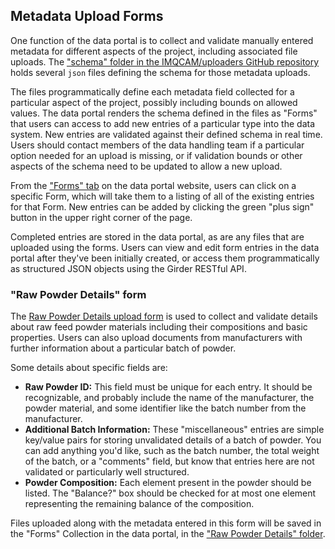 ## Metadata Upload Forms

One function of the data portal is to collect and validate manually entered metadata for different aspects of the project, including associated file uploads. The ["schema" folder in the IMQCAM/uploaders GitHub repository](https://github.com/imqcam/uploader/tree/main/schema) holds several `json` files defining the schema for those metadata uploads.

The files programmatically define each metadata field collected for a particular aspect of the project, possibly including bounds on allowed values. The data portal renders the schema defined in the files as "Forms" that users can access to add new entries of a particular type into the data system. New entries are validated against their defined schema in real time. Users should contact members of the data handling team if a particular option needed for an upload is missing, or if validation bounds or other aspects of the schema need to be updated to allow a new upload.

From the ["Forms" tab](https://data.imqcam.org/#forms) on the data portal website, users can click on a specific Form, which will take them to a listing of all of the existing entries for that Form. New entries can be added by clicking the green "plus sign" button in the upper right corner of the page.

Completed entries are stored in the data portal, as are any files that are uploaded using the forms. Users can view and edit form entries in the data portal after they've been initially created, or access them programmatically as structured JSON objects using the Girder RESTful API.

### "Raw Powder Details" form

The [Raw Powder Details upload form](https://data.imqcam.org/#form/663e6d21b18fa1c426e939ab) is used to collect and validate details about raw feed powder materials including their compositions and basic properties. Users can also upload documents from manufacturers with further information about a particular batch of powder.

Some details about specific fields are:
- **Raw Powder ID:** This field must be unique for each entry. It should be recognizable, and probably include the name of the manufacturer, the powder material, and some identifier like the batch number from the manufacturer.
- **Additional Batch Information:** These "miscellaneous" entries are simple key/value pairs for storing unvalidated details of a batch of powder. You can add anything you'd like, such as the batch number, the total weight of the batch, or a "comments" field, but know that entries here are not validated or particularly well structured.
- **Powder Composition:** Each element present in the powder should be listed. The "Balance?" box should be checked for at most one element representing the remaining balance of the composition.

Files uploaded along with the metadata entered in this form will be saved in the "Forms" Collection in the data portal, in the ["Raw Powder Details" folder](https://data.imqcam.org/#collection/663e6dbdb18fa1c426e939ad/folder/663e6e1ab18fa1c426e939ae).
